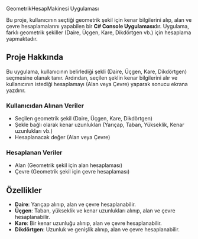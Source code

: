GeometrikHesapMakinesi Uygulaması

Bu proje, kullanıcının seçtiği geometrik şekil için kenar bilgilerini alıp, alan ve çevre hesaplamalarını yapabilen bir **C# Console Uygulaması**dır. Uygulama, farklı geometrik şekiller (Daire, Üçgen, Kare, Dikdörtgen vb.) için hesaplama yapmaktadır.

## Proje Hakkında

Bu uygulama, kullanıcının belirlediği şekli (Daire, Üçgen, Kare, Dikdörtgen) seçmesine olanak tanır. Ardından, seçilen şeklin kenar bilgilerini alır ve kullanıcının istediği hesaplamayı (Alan veya Çevre) yaparak sonucu ekrana yazdırır.

### Kullanıcıdan Alınan Veriler
- Seçilen geometrik şekil (Daire, Üçgen, Kare, Dikdörtgen)
- Şekle bağlı olarak kenar uzunlukları (Yarıçap, Taban, Yükseklik, Kenar uzunlukları vb.)
- Hesaplanacak değer (Alan veya Çevre)

### Hesaplanan Veriler
- Alan (Geometrik şekil için alan hesaplaması)
- Çevre (Geometrik şekil için çevre hesaplaması)

## Özellikler

- **Daire**: Yarıçap alınıp, alan ve çevre hesaplanabilir.
- **Üçgen**: Taban, yükseklik ve kenar uzunlukları alınıp, alan ve çevre hesaplanabilir.
- **Kare**: Bir kenar uzunluğu alınıp, alan ve çevre hesaplanabilir.
- **Dikdörtgen**: Uzunluk ve genişlik alınıp, alan ve çevre hesaplanabilir.
